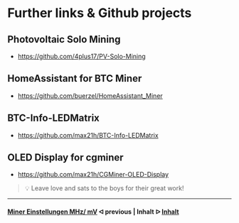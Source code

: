 # Further links & Github projects

## Photovoltaic Solo Mining

* https://github.com/4plus17/PV-Solo-Mining

## HomeAssistant for BTC Miner

* https://github.com/buerzel/HomeAssistant_Miner

## BTC-Info-LEDMatrix

* https://github.com/max21h/BTC-Info-LEDMatrix

## OLED Display for cgminer

* https://github.com/max21h/CGMiner-OLED-Display


> :bulb: Leave love and sats to the boys for their great work!

---

#### [Miner Einstellungen MHz/ mV](miner-settings.md)  ᐊ  previous | Inhalt  ᐅ  [Inhalt](/README.md)
